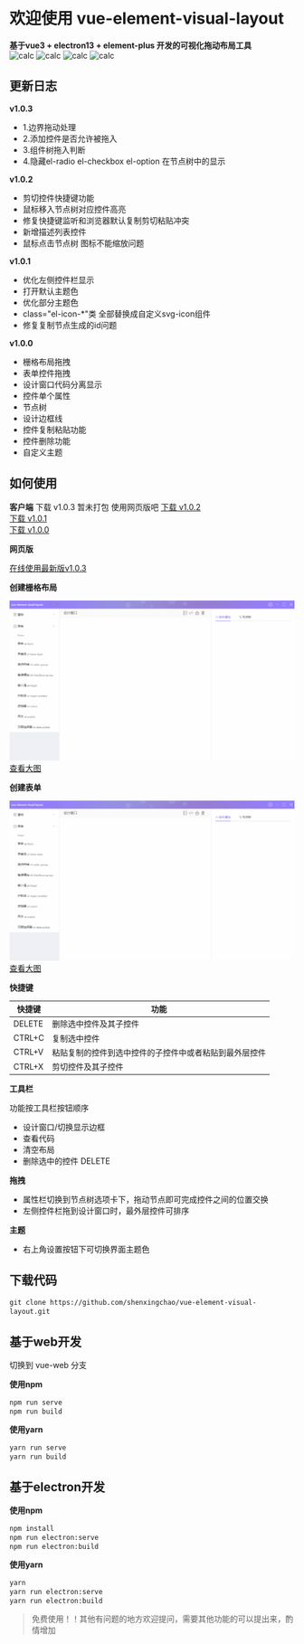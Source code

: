 # 欢迎使用 vue-element-visual-layout
**基于vue3 + electron13 + element-plus 开发的可视化拖动布局工具**  
![calc](https://img.shields.io/badge/version-1.0.3-COLOR)  ![calc](https://img.shields.io/badge/-vue3-red) ![calc](https://img.shields.io/badge/-elementPlus-blue) ![calc](https://img.shields.io/badge/-electron13-yellow)
## 更新日志
**v1.0.3**
- 1.边界拖动处理
- 2.添加控件是否允许被拖入
- 3.组件树拖入判断
- 4.隐藏el-radio el-checkbox el-option 在节点树中的显示

**v1.0.2**
- 剪切控件快捷键功能
- 鼠标移入节点树对应控件高亮
- 修复快捷键监听和浏览器默认复制剪切粘贴冲突 
- 新增描述列表控件
- 鼠标点击节点树 图标不能缩放问题

**v1.0.1**
- 优化左侧控件栏显示
- 打开默认主题色
- 优化部分主题色
- class="el-icon-*"类 全部替换成自定义svg-icon组件
- 修复复制节点生成的id问题

**v1.0.0**
- 栅格布局拖拽
- 表单控件拖拽
- 设计窗口代码分离显示
- 控件单个属性
- 节点树
- 设计边框线
- 控件复制粘贴功能
- 控件删除功能
- 自定义主题

## 如何使用

**客户端**
下载 v1.0.3 暂未打包 使用网页版吧
[下载 v1.0.2](https://github.com/shenxingchao/vue-element-visual-layout/releases/tag/v1.0.2)  
[下载 v1.0.1](https://github.com/shenxingchao/vue-element-visual-layout/releases/tag/v1.0.1)  
[下载 v1.0.0](https://github.com/shenxingchao/vue-element-visual-layout/releases/tag/v1.0.1)  

**网页版**

[在线使用最新版v1.0.3](https://shenxingchao.github.io/vue-element-visual-layout/#/)

**创建栅格布局**

![calc](./images/row-col.gif)  
[查看大图](https://github.com/shenxingchao/vue-element-visual-layout/blob/master/images/row-col.gif)

**创建表单**

![calc](./images/form.gif)  
[查看大图](https://github.com/shenxingchao/vue-element-visual-layout/blob/master/images/form.gif)

**快捷键**

| 快捷键 | 功能                                                   |
| ------ | ------------------------------------------------------ |
| DELETE | 删除选中控件及其子控件                                 |
| CTRL+C | 复制选中控件                                           |
| CTRL+V | 粘贴复制的控件到选中控件的子控件中或者粘贴到最外层控件 |
| CTRL+X | 剪切控件及其子控件                                     |

**工具栏**

功能按工具栏按钮顺序
- 设计窗口/切换显示边框
- 查看代码
- 清空布局
- 删除选中的控件 DELETE

**拖拽**
- 属性栏切换到节点树选项卡下，拖动节点即可完成控件之间的位置交换
- 左侧控件栏拖到设计窗口时，最外层控件可排序

**主题**
- 右上角设置按钮下可切换界面主题色

## 下载代码
```git
git clone https://github.com/shenxingchao/vue-element-visual-layout.git
```

## 基于web开发
切换到 vue-web 分支

**使用npm**
```shell
npm run serve
npm run build
```

**使用yarn**
```shell
yarn run serve
yarn run build
```

## 基于electron开发

**使用npm**
```shell
npm install
npm run electron:serve
npm run electron:build
```

**使用yarn**
```shell
yarn
yarn run electron:serve
yarn run electron:build
```

> 免费使用！！其他有问题的地方欢迎提问，需要其他功能的可以提出来，酌情增加